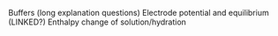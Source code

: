 
Buffers (long explanation questions)
Electrode potential and equilibrium (LINKED?)
Enthalpy change of solution/hydration 